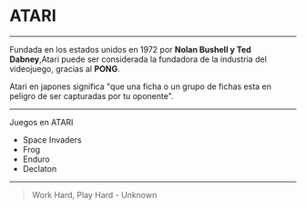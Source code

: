 # ATARI

---

Fundada en los estados unidos en 1972 por **Nolan Bushell y Ted Dabney**,Atari puede ser considerada la fundadora de la industria del videojuego, gracias al **PONG**.

Atari en japones significa "que una ficha o un grupo de fichas esta en peligro de ser capturadas por tu oponente".

---
Juegos en ATARI

* Space Invaders
* Frog
* Enduro
* Declaton

---

>Work Hard, Play Hard - Unknown